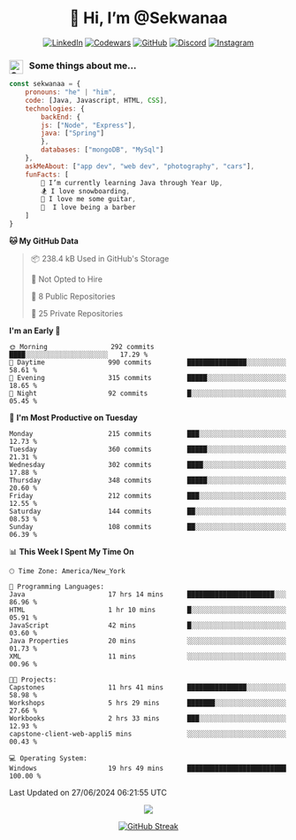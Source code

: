 <h1 align="center" style="font-size = 20px;">👋 Hi, I’m @Sekwanaa</h1>

<div align="center">
	
<a href="https://www.linkedin.com/in/chrisskchia/" target="blank">![LinkedIn](https://img.shields.io/badge/linkedin-%230077B5.svg?style=for-the-badge&logo=linkedin&logoColor=white)</a>
<a href="https://www.codewars.com/users/sekwanaa" target="blank">![Codewars](https://img.shields.io/badge/Codewars-B1361E?style=for-the-badge&logo=codewars&logoColor=grey)</a>
<a href="https://github.com/sekwanaa" target="blank">![GitHub](https://img.shields.io/badge/github-%23121011.svg?style=for-the-badge&logo=github&logoColor=white)</a>
<a href="https://discordapp.com/users/181891769414189056" target="blank">![Discord](https://img.shields.io/badge/Discord-%235865F2.svg?style=for-the-badge&logo=discord&logoColor=white)</a>
<a href="https://www.instagram.com/sekwanaa/" target="blank">![Instagram](https://img.shields.io/badge/Instagram-%23E4405F.svg?style=for-the-badge&logo=Instagram&logoColor=white)</a>

</div>

### <img align="left" alt="Coding" height="25" src="https://media.tenor.com/2aSuT7p_a_UAAAAi/peachcat-cat.gif"> &nbsp; Some things about me...

``` javascript
const sekwanaa = {
	pronouns: "he" | "him",
	code: [Java, Javascript, HTML, CSS],
	technologies: {
		backEnd: {
		js: ["Node", "Express"],
		java: ["Spring"]
		},
		databases: ["mongoDB", "MySql"]
	},
 	askMeAbout: ["app dev", "web dev", "photography", "cars"],
 	funFacts: [
		🌱 I’m currently learning Java through Year Up,
		🏂 I love snowboarding,
		🎸 I love me some guitar,
		💈  I love being a barber
	]
}
```
<!--Github Stats-->

<!--START_SECTION:waka-->
**🐱 My GitHub Data** 

> 📦 238.4 kB Used in GitHub's Storage 
 > 
> 🚫 Not Opted to Hire
 > 
> 📜 8 Public Repositories 
 > 
> 🔑 25 Private Repositories 
 > 
**I'm an Early 🐤** 

```text
🌞 Morning                292 commits         ████░░░░░░░░░░░░░░░░░░░░░   17.29 % 
🌆 Daytime                990 commits         ███████████████░░░░░░░░░░   58.61 % 
🌃 Evening                315 commits         █████░░░░░░░░░░░░░░░░░░░░   18.65 % 
🌙 Night                  92 commits          █░░░░░░░░░░░░░░░░░░░░░░░░   05.45 % 
```
📅 **I'm Most Productive on Tuesday** 

```text
Monday                   215 commits         ███░░░░░░░░░░░░░░░░░░░░░░   12.73 % 
Tuesday                  360 commits         █████░░░░░░░░░░░░░░░░░░░░   21.31 % 
Wednesday                302 commits         ████░░░░░░░░░░░░░░░░░░░░░   17.88 % 
Thursday                 348 commits         █████░░░░░░░░░░░░░░░░░░░░   20.60 % 
Friday                   212 commits         ███░░░░░░░░░░░░░░░░░░░░░░   12.55 % 
Saturday                 144 commits         ██░░░░░░░░░░░░░░░░░░░░░░░   08.53 % 
Sunday                   108 commits         ██░░░░░░░░░░░░░░░░░░░░░░░   06.39 % 
```


📊 **This Week I Spent My Time On** 

```text
🕑︎ Time Zone: America/New_York

💬 Programming Languages: 
Java                     17 hrs 14 mins      ██████████████████████░░░   86.96 % 
HTML                     1 hr 10 mins        █░░░░░░░░░░░░░░░░░░░░░░░░   05.91 % 
JavaScript               42 mins             █░░░░░░░░░░░░░░░░░░░░░░░░   03.60 % 
Java Properties          20 mins             ░░░░░░░░░░░░░░░░░░░░░░░░░   01.73 % 
XML                      11 mins             ░░░░░░░░░░░░░░░░░░░░░░░░░   00.96 % 

🐱‍💻 Projects: 
Capstones                11 hrs 41 mins      ███████████████░░░░░░░░░░   58.98 % 
Workshops                5 hrs 29 mins       ███████░░░░░░░░░░░░░░░░░░   27.66 % 
Workbooks                2 hrs 33 mins       ███░░░░░░░░░░░░░░░░░░░░░░   12.93 % 
capstone-client-web-appli5 mins              ░░░░░░░░░░░░░░░░░░░░░░░░░   00.43 % 

💻 Operating System: 
Windows                  19 hrs 49 mins      █████████████████████████   100.00 % 
```


 Last Updated on 27/06/2024 06:21:55 UTC
<!--END_SECTION:waka-->


<div align="center">
	
![](https://komarev.com/ghpvc/?username=sekwanaa&label=GITHUB-VISITORS&style=for-the-badge)

<div>

[![GitHub Streak](https://github-readme-streak-stats.herokuapp.com/?user=sekwanaa)](https://git.io/streak-stats)
 
</div>
 
</div>


<!---
# CERTIFICATES
### Google IT Automation with Python Specialization

>***Coursera --- Issued September 2022***
Online certificate issued by Coursera building skills using Git, Github, and Python

### Google IT Support Certificate
>***Coursera --- Issued November 2021***
Online certificate issued by Coursera building foundational skills including
troubleshooting and customer service, networking, operating systems, system
administration, and security.
--->

<!---
Jiggly-sensation/Jiggly-sensation is a ✨ special ✨ repository because its `README.md` (this file) appears on your GitHub profile.
You can click the Preview link to take a look at your changes.
--->


